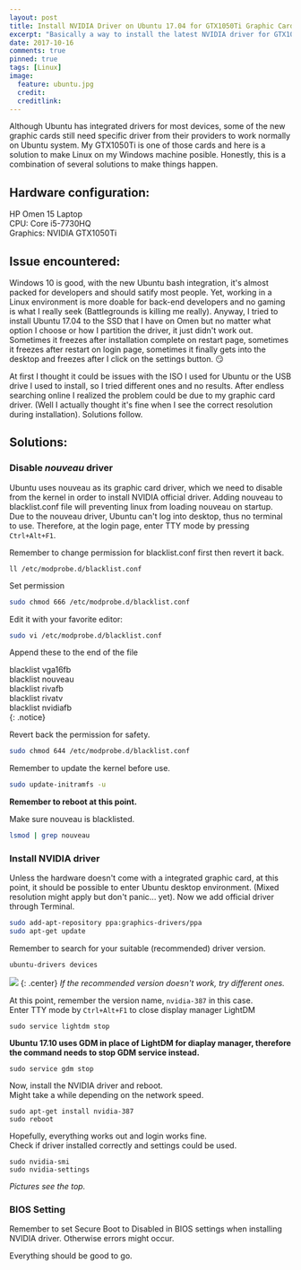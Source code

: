 ```yaml
---
layout: post
title: Install NVIDIA Driver on Ubuntu 17.04 for GTX1050Ti Graphic Card
excerpt: "Basically a way to install the latest NVIDIA driver for GTX1050Ti card on a laptop in Ubuntu."
date: 2017-10-16
comments: true
pinned: true
tags: [Linux]
image:
  feature: ubuntu.jpg
  credit: 
  creditlink: 
---
```


Although Ubuntu has integrated drivers for most devices, some of the new graphic cards still need specific driver from their providers to work normally on Ubuntu system. My GTX1050Ti is one of those cards and here is a solution to make Linux on my Windows machine posible. Honestly, this is a combination of several solutions to make things happen. 

<!--more-->

## Hardware configuration:
HP Omen 15 Laptop  
CPU: Core i5-7730HQ  
Graphics: NVIDIA GTX1050Ti

## Issue encountered:
Windows 10 is good, with the new Ubuntu bash integration, it's almost packed for developers and should satify most people. Yet, working in a Linux environment is more doable for back-end developers and no gaming is what I really seek (Battlegrounds is killing me really). Anyway, I tried to install Ubuntu 17.04 to the SSD that I have on Omen but no matter what option I choose or how I partition the driver, it just didn't work out. Sometimes it freezes after installation complete on restart page, sometimes it freezes after restart on login page, sometimes it finally gets into the desktop and freezes after I click on the settings button. :smirk: 

At first I thought it could be issues with the ISO I used for Ubuntu or the USB drive I used to install, so I tried different ones and no results. After endless searching online I realized the problem could be due to my graphic card driver. (Well I actually thought it's fine when I see the correct resolution during installation). Solutions follow.

## Solutions:
### Disable *nouveau* driver
Ubuntu uses nouveau as its graphic card driver, which we need to disable from the kernel in order to install NVIDIA official driver. Adding nouveau to blacklist.conf file will preventing linux from loading nouveau on startup.  
Due to the nouveau driver, Ubuntu can't log into desktop, thus no terminal to use. Therefore, at the login page, enter TTY mode by pressing ```Ctrl+Alt+F1```.

Remember to change permission for blacklist.conf first then revert it back. 
```shell
ll /etc/modprobe.d/blacklist.conf
```

Set permission
```bash
sudo chmod 666 /etc/modprobe.d/blacklist.conf
```

Edit it with your favorite editor:
~~~bash
sudo vi /etc/modprobe.d/blacklist.conf
~~~

Append these to the end of the file  

blacklist vga16fb  
blacklist nouveau  
blacklist rivafb  
blacklist rivatv  
blacklist nvidiafb  
{: .notice}

Revert back the permission for safety.
```bash
sudo chmod 644 /etc/modprobe.d/blacklist.conf
```

Remember to update the kernel before use.
```bash
sudo update-initramfs -u
```

**Remember to reboot at this point.** 

Make sure nouveau is blacklisted. 
```bash
lsmod | grep nouveau
```

### Install NVIDIA driver
Unless the hardware doesn't come with a integrated graphic card, at this point, it should be possible to enter Ubuntu desktop environment. (Mixed resolution might apply but don't panic... yet). Now we add official driver through Terminal. 
```bash
sudo add-apt-repository ppa:graphics-drivers/ppa
sudo apt-get update
```
Remember to search for your suitable (recommended) driver version. 
```bash
ubuntu-drivers devices
```
![]({{site.url}}/img/device.png)
{: .center}
*If the recommended version doesn't work, try different ones.*  

At this point, remember the version name, ```nvidia-387``` in this case.  
Enter TTY mode by ```Ctrl+Alt+F1``` to close display manager LightDM
~~~ shell
sudo service lightdm stop
~~~

**Ubuntu 17.10 uses GDM in place of LightDM for diaplay manager, therefore the command needs to stop GDM service instead.**  
~~~ shell
sudo service gdm stop
~~~

Now, install the NVIDIA driver and reboot.  
Might take a while depending on the network speed. 
~~~ shell
sudo apt-get install nvidia-387
sudo reboot
~~~
Hopefully, everything works out and login works fine.  
Check if driver installed correctly and settings could be used.
~~~ shell
sudo nvidia-smi
sudo nvidia-settings
~~~
*Pictures see the top.*

### BIOS Setting
Remember to set Secure Boot to Disabled in BIOS settings when installing NVIDIA driver. Otherwise errors might occur. 

Everything should be good to go.
